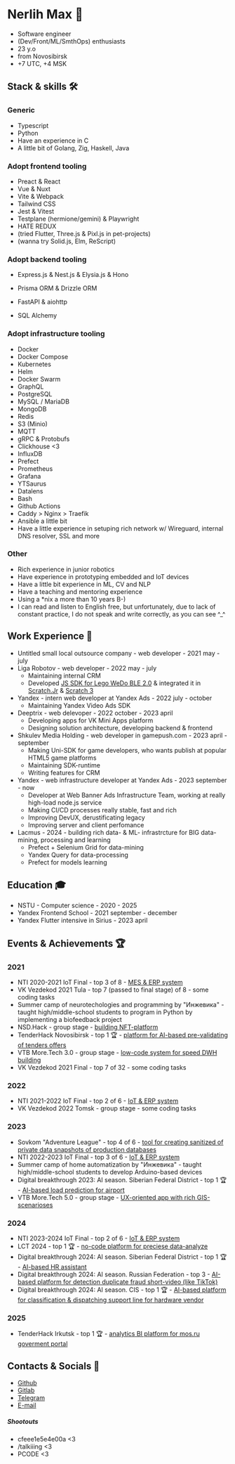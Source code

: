 # Nerlih Max 👋

- Software engineer
- (Dev/Front/ML/SmthOps) enthusiasts
- 23 y.o
- from Novosibirsk
- +7 UTC, +4 MSK

## Stack & skills 🛠️

### Generic

- Typescript
- Python
- Have an experience in C
- A little bit of Golang, Zig, Haskell, Java

### Adopt frontend tooling

- Preact & React
- Vue & Nuxt
- Vite & Webpack
- Tailwind CSS
- Jest & Vitest
- Testplane (hermione/gemini) & Playwright
- HATE REDUX
- (tried Flutter, Three.js & Pixl.js in pet-projects)
- (wanna try Solid.js, Elm, ReScript)

### Adopt backend tooling
- Express.js & Nest.js & Elysia.js & Hono
- Prisma ORM & Drizzle ORM

- FastAPI & aiohttp
- SQL Alchemy
  
### Adopt infrastructure tooling

- Docker
- Docker Compose
- Kubernetes
- Helm
- Docker Swarm
- GraphQL
- PostgreSQL
- MySQL / MariaDB
- MongoDB
- Redis
- S3 (Minio)
- MQTT
- gRPC & Protobufs
- Clickhouse <3
- InfluxDB
- Prefect
- Prometheus
- Grafana
- YTSaurus
- Datalens
- Bash
- Github Actions
- Caddy > Nginx > Traefik
- Ansible a little bit
- Have a little experience in setuping rich network w/ Wireguard, internal DNS resolver, SSL and more

### Other

- Rich experience in junior robotics
- Have experience in prototyping embedded and IoT devices
- Have a little bit experience in ML, CV and NLP
- Have a teaching and mentoring experience
- Using a *nix a more than 10 years B-)
- I can read and listen to English free, but unfortunately, due to lack of constant practice, I do not speak and write correctly, as you can see ^_^

## Work Experience 💼

- Untitled small local outsource company - web developer - 2021 may - july
- Liga Robotov - web developer - 2022 may - july
  - Maintaining internal CRM
  - Developed [JS SDK for Lego WeDo BLE 2.0](https://github.com/nerlihmax/wedo2-sdk) & integrated it in [Scratch.Jr](https://github.com/jfo8000/ScratchJr-Desktop) & [Scratch 3](https://scratch.mit.edu/download)
- Yandex - intern web developer at Yandex Ads - 2022 july - october
  - Maintaining Yandex Video Ads SDK 
- Deeptrix - web delevoper - 2022 october - 2023 april
  - Developing apps for VK Mini Apps platform
  - Designing solution architecture, developing backend & frontend
- Shkulev Media Holding - web developer in gamepush.com - 2023 april - september
  - Making Uni-SDK for game developers, who wants publish at popular HTML5 game platforms
  - Maintaining SDK-runtime
  - Writing features for CRM
- Yandex - web infrastructure developer at Yandex Ads - 2023 september - now
  - Developer at Web Banner Ads Infrastructure Team, working at really high-load node.js service
  - Making CI/CD processes really stable, fast and rich
  - Improving DevUX, derustificating legacy
  - Improving server and client perfomance
- Lacmus - 2024 - building rich data- & ML- infrastrcture for BIG data-mining, processing and learning
  - Prefect + Selenium Grid for data-mining
  - Yandex Query for data-processing
  - Prefect for models learning

## Education 🎓

- NSTU - Computer science - 2020 - 2025
- Yandex Frontend School - 2021 september - december
- Yandex Flutter intensive in Sirius - 2023 april

## Events & Achievements 🏆

### 2021

- NTI 2020-2021 IoT Final - top 3 of 8 - [MES & ERP system](https://github.com/cfeee1e5e4e00a/nti-frontend)
- VK Vezdekod 2021 Tula - top 7 (passed to final stage) of 8 - some coding tasks
- Summer camp of neurotechologies and programming by "Инжевика" - taught high/middle-school students to program in Python by implementing a biofeedback project
- NSD.Hack - group stage - [building NFT-platform](https://github.com/talkiiing-team/neeboo-client)
- TenderHack Novosibirsk - top 1 🏆 - [platform for AI-based pre-validating of tenders offers](https://github.com/talkiiing-team/tenderino-client)
- VTB More.Tech 3.0 - group stage - [low-code system for speed DWH building](https://github.com/talkiiing/om)
- VK Vezdekod 2021 Final - top 7 of 32 - some coding tasks

### 2022

- NTI 2021-2022 IoT Final - top 2 of 6 - [IoT & ERP system](https://github.com/cfeee1e5e4e00a/nti-2022-frontend)
- VK Vezdekod 2022 Tomsk - group stage - some coding tasks

### 2023

- Sovkom "Adventure League" - top 4 of 6 - [tool for creating sanitized of private data snapshots of production databases](https://github.com/cfeee1e5e4e00a/bleach)
- NTI 2022-2023 IoT Final - top 3 of 6 - [IoT & ERP system](https://github.com/cfeee1e5e4e00a/white-airplane)
- Summer camp of home automatization by "Инжевика" - taught high/middle-school students to develop Arduino-based devices
- Digital breakthrough 2023: AI season. Siberian Federal District - top 1 🏆 - [AI-based load prediction for airport](https://github.com/talkiiing-team/birka)
- VTB More.Tech 5.0 - group stage - [UX-oriented app with rich GIS-scenarioses](https://github.com/talkiiing-team/vtb-2023)

### 2024

- NTI 2023-2024 IoT Final - top 2 of 6 - [IoT & ERP system](https://github.com/cfeee1e5e4e00a/v3)
- LCT 2024 - top 1 🏆 - [no-code platform for preciese data-analyze](https://github.com/talkiiing-team/raspredelai)
- Digital breakthrough 2024: AI season. Siberian Federal District - top 1 🏆 - [AI-based HR assistant](https://github.com/talkiiing-team/merito)
- Digital breakthrough 2024: AI season. Russian Federation - top 3 - [AI-based platform for detection duplicate fraud short-video (like TikTok)](https://github.com/talkiiing-team/saturn)
- Digital breakthrough 2024: AI season. CIS - top 1 🏆 - [AI-based platform for classification & dispatching support line for hardware vendor](https://github.com/BondarchukGleb42/mailstic)

### 2025

- TenderHack Irkutsk - top 1 🏆 - [analytics BI platform for mos.ru goverment portal](https://github.com/talkiiing-team/zakupai)

## Contacts & Socials 📮
- [Github](https://github.com/nerlihmax)
- [Gitlab](https://gitlab.com/nerlihmax)
- [Telegram](https://t.me/nerlihmax)
- [E-mail](mailto://nerlihmax@yandex.ru)

##### Shootouts
- cfeee1e5e4e00a <3
- /talkiiing <3
- PCODE <3
